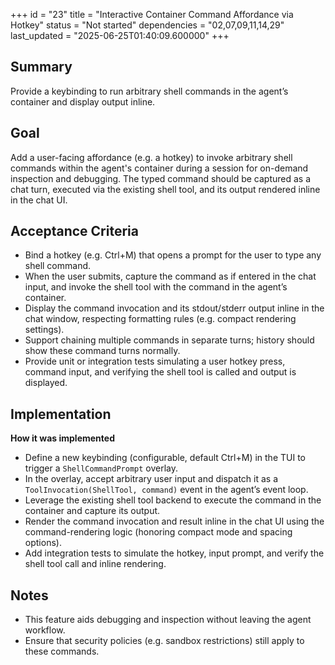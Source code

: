+++
id = "23"
title = "Interactive Container Command Affordance via Hotkey"
status = "Not started"
dependencies = "02,07,09,11,14,29"
last_updated = "2025-06-25T01:40:09.600000"
+++

## Summary
Provide a keybinding to run arbitrary shell commands in the agent’s container and display output inline.

## Goal
Add a user-facing affordance (e.g. a hotkey) to invoke arbitrary shell commands within the agent's container during a session for on-demand inspection and debugging.  The typed command should be captured as a chat turn, executed via the existing shell tool, and its output rendered inline in the chat UI.

## Acceptance Criteria

- Bind a hotkey (e.g. Ctrl+M) that opens a prompt for the user to type any shell command.
- When the user submits, capture the command as if entered in the chat input, and invoke the shell tool with the command in the agent’s container.
- Display the command invocation and its stdout/stderr output inline in the chat window, respecting formatting rules (e.g. compact rendering settings).
- Support chaining multiple commands in separate turns; history should show these command turns normally.
- Provide unit or integration tests simulating a user hotkey press, command input, and verifying the shell tool is called and output is displayed.

## Implementation

**How it was implemented**  
- Define a new keybinding (configurable, default Ctrl+M) in the TUI to trigger a `ShellCommandPrompt` overlay.
- In the overlay, accept arbitrary user input and dispatch it as a `ToolInvocation(ShellTool, command)` event in the agent’s event loop.
- Leverage the existing shell tool backend to execute the command in the container and capture its output.
- Render the command invocation and result inline in the chat UI using the command-rendering logic (honoring compact mode and spacing options).
- Add integration tests to simulate the hotkey, input prompt, and verify the shell tool call and inline rendering.

## Notes

- This feature aids debugging and inspection without leaving the agent workflow.
- Ensure that security policies (e.g. sandbox restrictions) still apply to these commands.
